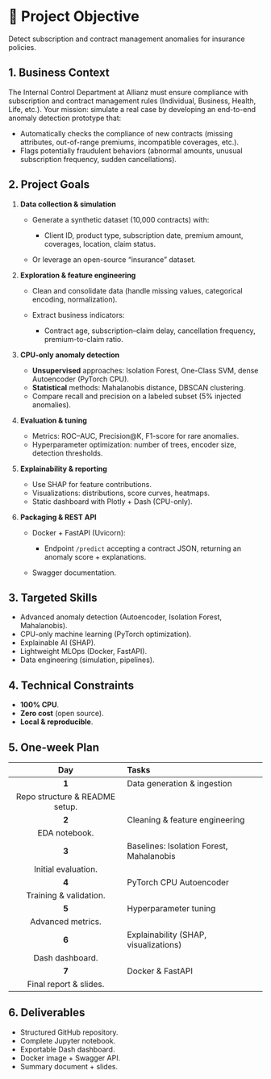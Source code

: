 # 🚀 Project Objective

Detect subscription and contract management anomalies for insurance policies.

## 1. Business Context

The Internal Control Department at Allianz must ensure compliance with subscription and contract management rules (Individual, Business, Health, Life, etc.).
Your mission: simulate a real case by developing an end-to-end anomaly detection prototype that:

* Automatically checks the compliance of new contracts (missing attributes, out-of-range premiums, incompatible coverages, etc.).
* Flags potentially fraudulent behaviors (abnormal amounts, unusual subscription frequency, sudden cancellations).

## 2. Project Goals

1. **Data collection & simulation**

   * Generate a synthetic dataset (10,000 contracts) with:

     * Client ID, product type, subscription date, premium amount, coverages, location, claim status.
   * Or leverage an open-source “insurance” dataset.

2. **Exploration & feature engineering**

   * Clean and consolidate data (handle missing values, categorical encoding, normalization).
   * Extract business indicators:

     * Contract age, subscription–claim delay, cancellation frequency, premium-to-claim ratio.

3. **CPU-only anomaly detection**

   * **Unsupervised** approaches: Isolation Forest, One-Class SVM, dense Autoencoder (PyTorch CPU).
   * **Statistical** methods: Mahalanobis distance, DBSCAN clustering.
   * Compare recall and precision on a labeled subset (5% injected anomalies).

4. **Evaluation & tuning**

   * Metrics: ROC–AUC, Precision\@K, F1-score for rare anomalies.
   * Hyperparameter optimization: number of trees, encoder size, detection thresholds.

5. **Explainability & reporting**

   * Use SHAP for feature contributions.
   * Visualizations: distributions, score curves, heatmaps.
   * Static dashboard with Plotly + Dash (CPU-only).

6. **Packaging & REST API**

   * Docker + FastAPI (Uvicorn):

     * Endpoint `/predict` accepting a contract JSON, returning an anomaly score + explanations.
   * Swagger documentation.

## 3. Targeted Skills

* Advanced anomaly detection (Autoencoder, Isolation Forest, Mahalanobis).
* CPU-only machine learning (PyTorch optimization).
* Explainable AI (SHAP).
* Lightweight MLOps (Docker, FastAPI).
* Data engineering (simulation, pipelines).

## 4. Technical Constraints

* **100% CPU**.
* **Zero cost** (open source).
* **Local & reproducible**.

## 5. One-week Plan

|               Day              | Tasks                                    |
| :----------------------------: | :--------------------------------------- |
|              **1**             | Data generation & ingestion              |
| Repo structure & README setup. |                                          |
|              **2**             | Cleaning & feature engineering           |
|          EDA notebook.         |                                          |
|              **3**             | Baselines: Isolation Forest, Mahalanobis |
|       Initial evaluation.      |                                          |
|              **4**             | PyTorch CPU Autoencoder                  |
|     Training & validation.     |                                          |
|              **5**             | Hyperparameter tuning                    |
|        Advanced metrics.       |                                          |
|              **6**             | Explainability (SHAP, visualizations)    |
|         Dash dashboard.        |                                          |
|              **7**             | Docker & FastAPI                         |
|     Final report & slides.     |                                          |

## 6. Deliverables

* Structured GitHub repository.
* Complete Jupyter notebook.
* Exportable Dash dashboard.
* Docker image + Swagger API.
* Summary document + slides.
